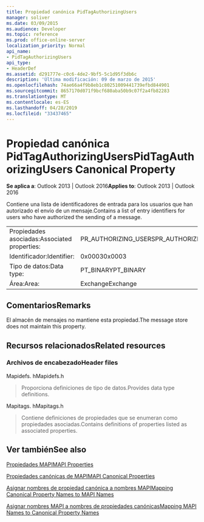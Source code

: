 ```yaml
---
title: Propiedad canónica PidTagAuthorizingUsers
manager: soliver
ms.date: 03/09/2015
ms.audience: Developer
ms.topic: reference
ms.prod: office-online-server
localization_priority: Normal
api_name:
- PidTagAuthorizingUsers
api_type:
- HeaderDef
ms.assetid: d291777e-c0c6-4de2-9bf5-5c1d95f3db6c
description: 'Última modificación: 09 de marzo de 2015'
ms.openlocfilehash: 74ae66a4f9b8eb1c80251009441739efbd844901
ms.sourcegitcommit: 8657170d071f9bcf680aba50b9c07f2a4fb82283
ms.translationtype: MT
ms.contentlocale: es-ES
ms.lasthandoff: 04/28/2019
ms.locfileid: "33437465"
---
```

# <a name="pidtagauthorizingusers-canonical-property"></a><span data-ttu-id="2da18-103">Propiedad canónica PidTagAuthorizingUsers</span><span class="sxs-lookup"><span data-stu-id="2da18-103">PidTagAuthorizingUsers Canonical Property</span></span>

  
  
<span data-ttu-id="2da18-104">**Se aplica a**: Outlook 2013 | Outlook 2016</span><span class="sxs-lookup"><span data-stu-id="2da18-104">**Applies to**: Outlook 2013 | Outlook 2016</span></span> 
  
<span data-ttu-id="2da18-105">Contiene una lista de identificadores de entrada para los usuarios que han autorizado el envío de un mensaje.</span><span class="sxs-lookup"><span data-stu-id="2da18-105">Contains a list of entry identifiers for users who have authorized the sending of a message.</span></span>
  
|||
|:-----|:-----|
|<span data-ttu-id="2da18-106">Propiedades asociadas:</span><span class="sxs-lookup"><span data-stu-id="2da18-106">Associated properties:</span></span>  <br/> |<span data-ttu-id="2da18-107">PR_AUTHORIZING_USERS</span><span class="sxs-lookup"><span data-stu-id="2da18-107">PR_AUTHORIZING_USERS</span></span>  <br/> |
|<span data-ttu-id="2da18-108">Identificador:</span><span class="sxs-lookup"><span data-stu-id="2da18-108">Identifier:</span></span>  <br/> |<span data-ttu-id="2da18-109">0x0003</span><span class="sxs-lookup"><span data-stu-id="2da18-109">0x0003</span></span>  <br/> |
|<span data-ttu-id="2da18-110">Tipo de datos:</span><span class="sxs-lookup"><span data-stu-id="2da18-110">Data type:</span></span>  <br/> |<span data-ttu-id="2da18-111">PT_BINARY</span><span class="sxs-lookup"><span data-stu-id="2da18-111">PT_BINARY</span></span>  <br/> |
|<span data-ttu-id="2da18-112">Área:</span><span class="sxs-lookup"><span data-stu-id="2da18-112">Area:</span></span>  <br/> |<span data-ttu-id="2da18-113">Exchange</span><span class="sxs-lookup"><span data-stu-id="2da18-113">Exchange</span></span>  <br/> |
   
## <a name="remarks"></a><span data-ttu-id="2da18-114">Comentarios</span><span class="sxs-lookup"><span data-stu-id="2da18-114">Remarks</span></span>

<span data-ttu-id="2da18-115">El almacén de mensajes no mantiene esta propiedad.</span><span class="sxs-lookup"><span data-stu-id="2da18-115">The message store does not maintain this property.</span></span>
  
## <a name="related-resources"></a><span data-ttu-id="2da18-116">Recursos relacionados</span><span class="sxs-lookup"><span data-stu-id="2da18-116">Related resources</span></span>

### <a name="header-files"></a><span data-ttu-id="2da18-117">Archivos de encabezado</span><span class="sxs-lookup"><span data-stu-id="2da18-117">Header files</span></span>

<span data-ttu-id="2da18-118">Mapidefs. h</span><span class="sxs-lookup"><span data-stu-id="2da18-118">Mapidefs.h</span></span>
  
> <span data-ttu-id="2da18-119">Proporciona definiciones de tipo de datos.</span><span class="sxs-lookup"><span data-stu-id="2da18-119">Provides data type definitions.</span></span>
    
<span data-ttu-id="2da18-120">Mapitags. h</span><span class="sxs-lookup"><span data-stu-id="2da18-120">Mapitags.h</span></span>
  
> <span data-ttu-id="2da18-121">Contiene definiciones de propiedades que se enumeran como propiedades asociadas.</span><span class="sxs-lookup"><span data-stu-id="2da18-121">Contains definitions of properties listed as associated properties.</span></span>
    
## <a name="see-also"></a><span data-ttu-id="2da18-122">Ver también</span><span class="sxs-lookup"><span data-stu-id="2da18-122">See also</span></span>



[<span data-ttu-id="2da18-123">Propiedades MAPI</span><span class="sxs-lookup"><span data-stu-id="2da18-123">MAPI Properties</span></span>](mapi-properties.md)
  
[<span data-ttu-id="2da18-124">Propiedades canónicas de MAPI</span><span class="sxs-lookup"><span data-stu-id="2da18-124">MAPI Canonical Properties</span></span>](mapi-canonical-properties.md)
  
[<span data-ttu-id="2da18-125">Asignar nombres de propiedad canónica a nombres MAPI</span><span class="sxs-lookup"><span data-stu-id="2da18-125">Mapping Canonical Property Names to MAPI Names</span></span>](mapping-canonical-property-names-to-mapi-names.md)
  
[<span data-ttu-id="2da18-126">Asignar nombres MAPI a nombres de propiedades canónicas</span><span class="sxs-lookup"><span data-stu-id="2da18-126">Mapping MAPI Names to Canonical Property Names</span></span>](mapping-mapi-names-to-canonical-property-names.md)

